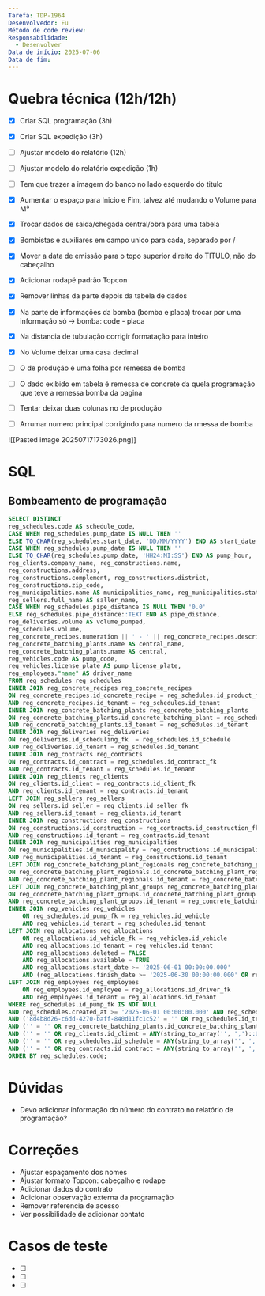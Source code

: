 ```yaml
---
Tarefa: TDP-1964
Desenvolvedor: Eu
Método de code review: 
Responsabilidade:
  - Desenvolver
Data de início: 2025-07-06
Data de fim:
---
```

# Quebra técnica (12h/12h)

- [x] Criar SQL programação (3h)
- [x] Criar SQL expedição (3h)
- [ ] Ajustar modelo do relatório (12h)
- [ ] Ajustar modelo do relatório expedição (1h)

- [ ] Tem que trazer a imagem do banco no lado esquerdo do titulo
- [x] Aumentar o espaço para Inicio e Fim, talvez até mudando o Volume para M³
- [x] Trocar dados de saida/chegada central/obra para uma tabela
- [x] Bombistas e auxiliares em campo unico para cada, separado por /
- [x] Mover a data de emissão para o topo superior direito do TITULO, não do cabeçalho
- [x] Adicionar rodapé padrão Topcon
- [x] Remover linhas da parte depois da tabela de dados
- [x] Na parte de informações da bomba (bomba e placa) trocar por uma informação só -> bomba: code - placa
- [x] Na distancia de tubulação corrigir formatação para inteiro
- [x] No Volume deixar uma casa decimal
- [ ] O de produção é uma folha por remessa de bomba
- [ ] O dado exibido em tabela é remessa de concrete da quela programação que teve a remessa bomba da pagina
- [ ] Tentar deixar duas colunas no de produção
- [ ] Arrumar numero principal corrigindo para numero da rmessa de bomba


![[Pasted image 20250717173026.png]]

# SQL

## Bombeamento de programação

```sql
SELECT DISTINCT 
reg_schedules.code AS schedule_code,
CASE WHEN reg_schedules.pump_date IS NULL THEN ''
ELSE TO_CHAR(reg_schedules.start_date, 'DD/MM/YYYY') END AS start_date,
CASE WHEN reg_schedules.pump_date IS NULL THEN ''
ELSE TO_CHAR(reg_schedules.pump_date, 'HH24:MI:SS') END AS pump_hour,
reg_clients.company_name, reg_constructions.name,
reg_constructions.address,
reg_constructions.complement, reg_constructions.district,
reg_constructions.zip_code,
reg_municipalities.name AS municipalities_name, reg_municipalities.state AS municipalities_state,
reg_sellers.full_name AS saller_name,
CASE WHEN reg_schedules.pipe_distance IS NULL THEN '0.0'
ELSE reg_schedules.pipe_distance::TEXT END AS pipe_distance,
reg_deliveries.volume AS volume_pumped,
reg_schedules.volume,
reg_concrete_recipes.numeration || ' - ' || reg_concrete_recipes.description AS product,
reg_concrete_batching_plants.name AS central_name,
reg_concrete_batching_plants.name AS central,
reg_vehicles.code AS pump_code,
reg_vehicles.license_plate AS pump_license_plate,
reg_employees."name" AS driver_name
FROM reg_schedules reg_schedules 
INNER JOIN reg_concrete_recipes reg_concrete_recipes
ON reg_concrete_recipes.id_concrete_recipe = reg_schedules.id_product_fk
AND reg_concrete_recipes.id_tenant = reg_schedules.id_tenant
INNER JOIN reg_concrete_batching_plants reg_concrete_batching_plants
ON reg_concrete_batching_plants.id_concrete_batching_plant = reg_schedules.id_concrete_batching_plant_fk
AND reg_concrete_batching_plants.id_tenant = reg_schedules.id_tenant
INNER JOIN reg_deliveries reg_deliveries
ON reg_deliveries.id_scheduling_fk  = reg_schedules.id_schedule 
AND reg_deliveries.id_tenant = reg_schedules.id_tenant
INNER JOIN reg_contracts reg_contracts
ON reg_contracts.id_contract = reg_schedules.id_contract_fk
AND reg_contracts.id_tenant = reg_schedules.id_tenant
INNER JOIN reg_clients reg_clients
ON reg_clients.id_client = reg_contracts.id_client_fk
AND reg_clients.id_tenant = reg_contracts.id_tenant
LEFT JOIN reg_sellers reg_sellers
ON reg_sellers.id_seller = reg_clients.id_seller_fk
AND reg_sellers.id_tenant = reg_clients.id_tenant
INNER JOIN reg_constructions reg_constructions
ON reg_constructions.id_construction = reg_contracts.id_construction_fk
AND reg_constructions.id_tenant = reg_contracts.id_tenant
INNER JOIN reg_municipalities reg_municipalities
ON reg_municipalities.id_municipality = reg_constructions.id_municipality_fk 
AND reg_municipalities.id_tenant = reg_constructions.id_tenant
LEFT JOIN reg_concrete_batching_plant_regionals reg_concrete_batching_plant_regionals
ON reg_concrete_batching_plant_regionals.id_concrete_batching_plant_regional = reg_concrete_batching_plants.id_concrete_batching_plant_regional_fk
AND reg_concrete_batching_plant_regionals.id_tenant = reg_concrete_batching_plants.id_tenant
LEFT JOIN reg_concrete_batching_plant_groups reg_concrete_batching_plant_groups
ON reg_concrete_batching_plant_groups.id_concrete_batching_plant_group = reg_concrete_batching_plant_regionals.id_concrete_batching_plant_group_fk
AND reg_concrete_batching_plant_groups.id_tenant = reg_concrete_batching_plant_regionals.id_tenant
INNER JOIN reg_vehicles reg_vehicles 
	ON reg_schedules.id_pump_fk = reg_vehicles.id_vehicle
	AND reg_vehicles.id_tenant = reg_schedules.id_tenant
LEFT JOIN reg_allocations reg_allocations
	ON reg_allocations.id_vehicle_fk = reg_vehicles.id_vehicle
	AND reg_allocations.id_tenant = reg_vehicles.id_tenant
	AND reg_allocations.deleted = FALSE
	AND reg_allocations.available = TRUE
	AND reg_allocations.start_date >= '2025-06-01 00:00:00.000'
	AND (reg_allocations.finish_date >= '2025-06-30 00:00:00.000' OR reg_allocations.finish_date IS NULL)
LEFT JOIN reg_employees reg_employees
	ON reg_employees.id_employee = reg_allocations.id_driver_fk
	AND reg_employees.id_tenant = reg_allocations.id_tenant
WHERE reg_schedules.id_pump_fk IS NOT NULL
AND reg_schedules.created_at >= '2025-06-01 00:00:00.000' AND reg_schedules.created_at <= '2025-06-30 00:00:00.000'  
AND ('8d4b8d26-c6dd-4270-baff-840d11fc1c52' = '' OR reg_schedules.id_tenant = CAST('8d4b8d26-c6dd-4270-baff-840d11fc1c52' AS UUID)) 
AND ('' = '' OR reg_concrete_batching_plants.id_concrete_batching_plant = ANY(string_to_array('', ',')::UUID[])) 
AND ('' = '' OR reg_clients.id_client = ANY(string_to_array('', ',')::UUID[]))  
AND ('' = '' OR reg_schedules.id_schedule = ANY(string_to_array('', ',')::UUID[]))  
AND ('' = '' OR reg_contracts.id_contract = ANY(string_to_array('', ',')::UUID[]))
ORDER BY reg_schedules.code;
```

# Dúvidas
- Devo adicionar informação do número do contrato no relatório de programação?

# Correções

- Ajustar espaçamento dos nomes  
- Ajustar formato Topcon: cabeçalho e rodape  
- Adicionar dados do contrato  
- Adicionar observação externa da programação  
- Remover referencia de acesso  
- Ver possibilidade de adicionar contato

# Casos de teste

- [ ] 
- [ ] 
- [ ] 



